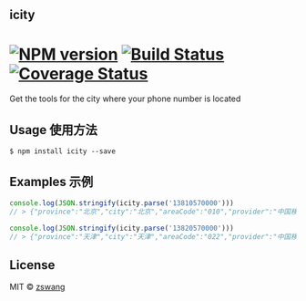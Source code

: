 icity
-----------

# [![NPM version][npm-image]][npm-url] [![Build Status][travis-image]][travis-url] [![Coverage Status][coverage-image]][coverage-url]

Get the tools for the city where your phone number is located

## Usage 使用方法

```shell
$ npm install icity --save
```

## Examples 示例

```js
console.log(JSON.stringify(icity.parse('13810570000')))
// > {"province":"北京","city":"北京","areaCode":"010","provider":"中国移动"}

console.log(JSON.stringify(icity.parse('13820570000')))
// > {"province":"天津","city":"天津","areaCode":"022","provider":"中国移动"}
```

## License

MIT © [zswang](http://weibo.com/zswang)

[npm-url]: https://npmjs.org/package/icity
[npm-image]: https://badge.fury.io/js/icity.svg
[travis-url]: https://travis-ci.org/zswang/icity
[travis-image]: https://travis-ci.org/zswang/icity.svg?branch=master
[coverage-url]: https://coveralls.io/github/zswang/icity?branch=master
[coverage-image]: https://coveralls.io/repos/zswang/icity/badge.svg?branch=master&service=github